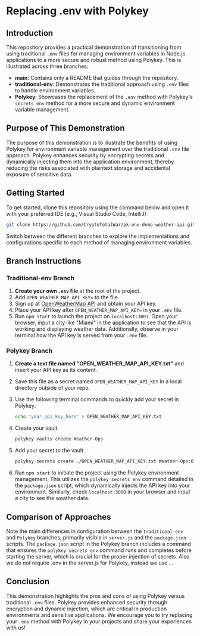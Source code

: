 # Replacing .env with Polykey

## Introduction

This repository provides a practical demonstration of transitioning from using traditional `.env` files for managing environment variables in Node.js applications to a more secure and robust method using Polykey. This is illustrated across three branches:

- **main**: Contains only a README that guides through the repository.
- **traditional-env**: Demonstrates the traditional approach using `.env` files to handle environment variables.
- **Polykey**: Showcases the replacement of the `.env` method with Polykey's `secrets env` method for a more secure and dynamic environment variable management.

## Purpose of This Demonstration

The purpose of this demonstration is to illustrate the benefits of using Polykey for environment variable management over the traditional `.env` file approach. Polykey enhances security by encrypting secrets and dynamically injecting them into the application environment, thereby reducing the risks associated with plaintext storage and accidental exposure of sensitive data.

## Getting Started

To get started, clone this repository using the command below and open it with your preferred IDE (e.g., Visual Studio Code, IntelliJ):

```bash
git clone https://github.com/CryptoTotalWar/pk-env-demo-weather-api.git
```

Switch between the different branches to explore the implementations and configurations specific to each method of managing environment variables.

## Branch Instructions

### Traditional-env Branch

1. **Create your own `.env` file** at the root of the project.
2. Add `OPEN_WEATHER_MAP_API_KEY=` to the file.
3. Sign up at [OpenWeatherMap API](https://openweathermap.org/api) and obtain your API key.
4. Place your API key after `OPEN_WEATHER_MAP_API_KEY=` in your `.env` file.
5. Run `npm start` to launch the project on `localhost:3001`. Open your browser, input a city like "Miami" in the application to see that the API is working and displaying weather data. Additionally, observe in your terminal how the API key is served from your `.env` file.

### Polykey Branch

1. **Create a text file named "OPEN_WEATHER_MAP_API_KEY.txt"** and insert your API key as its content.
2. Save this file as a secret named `OPEN_WEATHER_MAP_API_KEY` in a local directory outside of your repo.
3. Use the following terminal commands to quickly add your secret in Polykey:

   ```bash
   echo "your_api_key_here" > OPEN_WEATHER_MAP_API_KEY.txt
   ```

4. Create your vault
   ```bash
   polykey vaults create Weather-Ops
   ```
5. Add your secret to the vault

   ```bash
   polykey secrets create ./OPEN_WEATHER_MAP_API_KEY.txt Weather-Ops:OPEN_WEATHER_MAP_API_KEY
   ```

6. Run `npm start` to initiate the project using the Polykey environment management. This utilizes the `polykey secrets env` command detailed in the `package.json` script, which dynamically injects the API key into your environment. Similarly, check `localhost:3000` in your browser and input a city to see the weather data.

## Comparison of Approaches

Note the main differences in configuration between the `traditional-env` and `Polykey` branches, primarily visible in `server.js` and the `package.json` scripts. The `package.json` script in the Polykey branch includes a command that ensures the `polykey secrets env` command runs and completes before starting the server, which is crucial for the proper injection of secrets. Also we do not require .env in the server.js for Polykey, instead we use ...

## Conclusion

This demonstration highlights the pros and cons of using Polykey versus traditional `.env` files. Polykey provides enhanced security through encryption and dynamic injection, which are critical in production environments and sensitive applications. We encourage you to try replacing your `.env` method with Polykey in your projects and share your experiences with us!
